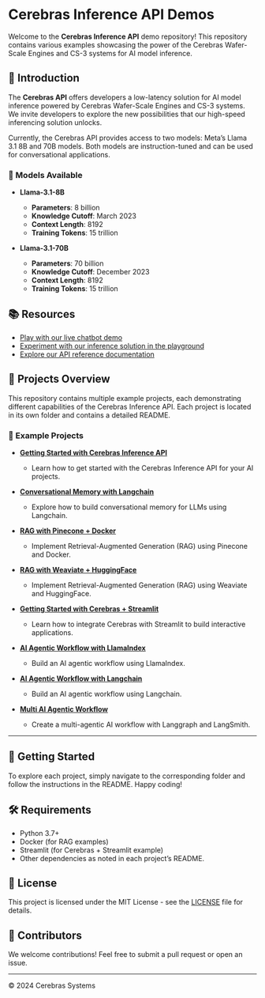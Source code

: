 # Cerebras Inference API Demos

Welcome to the **Cerebras Inference API** demo repository! This repository contains various examples showcasing the power of the Cerebras Wafer-Scale Engines and CS-3 systems for AI model inference.

## 🚀 Introduction

The **Cerebras API** offers developers a low-latency solution for AI model inference powered by Cerebras Wafer-Scale Engines and CS-3 systems. We invite developers to explore the new possibilities that our high-speed inferencing solution unlocks.

Currently, the Cerebras API provides access to two models: Meta’s Llama 3.1 8B and 70B models. Both models are instruction-tuned and can be used for conversational applications.

### 🧠 Models Available

- **Llama-3.1-8B**
  - **Parameters**: 8 billion
  - **Knowledge Cutoff**: March 2023
  - **Context Length**: 8192
  - **Training Tokens**: 15 trillion

- **Llama-3.1-70B**
  - **Parameters**: 70 billion
  - **Knowledge Cutoff**: December 2023
  - **Context Length**: 8192
  - **Training Tokens**: 15 trillion

## 📚 Resources

- [Play with our live chatbot demo](https://inference.cerebras.ai/)
- [Experiment with our inference solution in the playground](https://cloud.cerebras.ai/)
- [Explore our API reference documentation](https://inference-docs.cerebras.ai/api-reference/chat-completions)

## 📁 Projects Overview

This repository contains multiple example projects, each demonstrating different capabilities of the Cerebras Inference API. Each project is located in its own folder and contains a detailed README.

### 🔗 Example Projects

- **[Getting Started with Cerebras Inference API](./getting-started/README.md)**
  - Learn how to get started with the Cerebras Inference API for your AI projects.

- **[Conversational Memory with Langchain](./conversational-memory-langchain/README.md)**
  - Explore how to build conversational memory for LLMs using Langchain.

- **[RAG with Pinecone + Docker](./rag-pinecone-docker/README.md)**
  - Implement Retrieval-Augmented Generation (RAG) using Pinecone and Docker.

- **[RAG with Weaviate + HuggingFace](./rag-weaviate-huggingface/README.md)**
  - Implement Retrieval-Augmented Generation (RAG) using Weaviate and HuggingFace.

- **[Getting Started with Cerebras + Streamlit](./cerebras-streamlit/README.md)**
  - Learn how to integrate Cerebras with Streamlit to build interactive applications.

- **[AI Agentic Workflow with LlamaIndex](./ai-workflow-llamaindex/README.md)**
  - Build an AI agentic workflow using LlamaIndex.

- **[AI Agentic Workflow with Langchain](./ai-workflow-langchain/README.md)**
  - Build an AI agentic workflow using Langchain.

- **[Multi AI Agentic Workflow](./multi-ai-workflow/README.md)**
  - Create a multi-agentic AI workflow with Langgraph and LangSmith.

---

## 🌟 Getting Started

To explore each project, simply navigate to the corresponding folder and follow the instructions in the README. Happy coding!

## 🛠️ Requirements

- Python 3.7+
- Docker (for RAG examples)
- Streamlit (for Cerebras + Streamlit example)
- Other dependencies as noted in each project’s README.

## 📝 License

This project is licensed under the MIT License - see the [LICENSE](./LICENSE) file for details.

## 👥 Contributors

We welcome contributions! Feel free to submit a pull request or open an issue.

---

© 2024 Cerebras Systems
